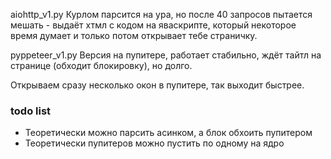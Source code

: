 aiohttp_v1.py
Курлом парсится на ура, но после 40 запросов пытается мешать - выдаёт хтмл с кодом на яваскрипте, который некоторое время думает и только потом открывает тебе страничку.


pyppeteer_v1.py
Версия на пупитере, работает стабильно, ждёт тайтл на странице (обходит блокировку), но долго.

Открываем сразу несколько окон в пупитере, так выходит быстрее.


### todo list
- Теоретически можно парсить асинком, а блок обхоить пупитером
- Теоретически пупитеров можно пустить по одному на ядро
